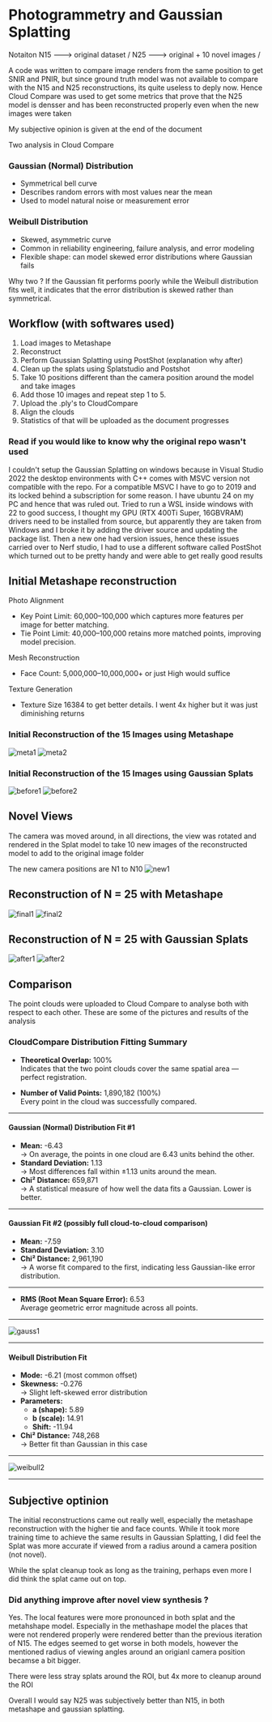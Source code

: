 # Photogrammetry and Gaussian Splatting

Notaiton
N15 ---> original dataset /
N25 ---> original + 10 novel images /

A code was written to compare image renders from the same position to get SNIR and PNIR, but since ground truth model was not available to compare with the N15 and N25 reconstructions, its quite useless to deply now. Hence Cloud Compare was used to get some metrics that prove
that the N25 model is densser and has been reconstructed properly even when the new images were taken 

My subjective opinion is given at the end of the document

Two analysis in Cloud Compare

### Gaussian (Normal) Distribution
- Symmetrical bell curve
- Describes random errors with most values near the mean
- Used to model natural noise or measurement error

### Weibull Distribution
- Skewed, asymmetric curve
- Common in reliability engineering, failure analysis, and error modeling
- Flexible shape: can model skewed error distributions where Gaussian fails

Why two ? If the Gaussian fit performs poorly while the Weibull distribution fits well, it indicates that the error distribution is skewed rather than symmetrical.

## Workflow (with softwares used)

1. Load images to Metashape
2. Reconstruct
3. Perform Gaussian Splatting using PostShot (explanation why after)
4. Clean up the splats using Splatstudio and Postshot
5. Take 10 positions different than the camera position around the model and take images
6. Add those 10 images and repeat step 1 to 5.
7. Upload the .ply's to CloudCompare
8. Align the clouds
9. Statistics of that will be uploaded as the document progresses

### Read if you would like to know why the original repo wasn't used
I couldn't setup the Gaussian Splatting on windows because in Visual Studio 2022 the desktop environments with C++ comes with MSVC version not compatible with the repo. For a compatible MSVC I have to go to 2019 and its locked behind a subscription for some reason.
I have ubuntu 24 on my PC and hence that was ruled out. Tried to run a WSL inside windows with 22 to good success, I thought my GPU (RTX 400Ti Super, 16GBVRAM) drivers need to be installed from source, but apparently they are taken from Windows and I broke it by adding the
driver source and updating the package list. Then a new one had version issues, hence these issues carried over to Nerf studio, I had to use a different software called PostShot which turned out to be pretty handy and were able to get really good results


## Initial Metashape reconstruction 

Photo Alignment
- Key Point Limit: 60,000–100,000 which captures more features per image for better matching.
- Tie Point Limit: 40,000–100,000 retains more matched points, improving model precision.

Mesh Reconstruction
- Face Count: 5,000,000–10,000,000+ or just High would suffice

Texture Generation
- Texture Size 16384 to get better details. I went 4x higher but it was just diminishing returns

### Initial Reconstruction of the 15 Images using Metashape

![meta1](https://github.com/user-attachments/assets/f9586926-465d-4e7d-bd30-5231c2648b7c)
![meta2](https://github.com/user-attachments/assets/4289269d-c847-4c21-8da7-b8c0fae9538e)

### Initial Reconstruction of the 15 Images using Gaussian Splats

![before1](https://github.com/user-attachments/assets/9384c58a-7830-4750-ae8e-7ae6b63a647a)
![before2](https://github.com/user-attachments/assets/1286bb82-c7a3-4c49-bd82-2f148607b560)


## Novel Views
The camera was moved around, in all directions, the view was rotated and rendered in the Splat model to take 10 new images of the reconstructed model to add to the original image folder

The new camera positions are N1 to N10
![new1](https://github.com/user-attachments/assets/d49a8551-d354-48fe-b0ce-5b12c74a27e1)

## Reconstruction of N = 25 with Metashape

![final1](https://github.com/user-attachments/assets/d026c1f2-73a4-4a12-8f0b-0e78cc698adc)
![final2](https://github.com/user-attachments/assets/071c2367-c876-40b3-844d-74c829319a81)

## Reconstruction of N = 25 with Gaussian Splats
![after1](https://github.com/user-attachments/assets/aa61baeb-d075-4a92-b47f-353f35a03a41)
![after2](https://github.com/user-attachments/assets/0b04f366-2c79-4534-ae71-37288b97932f)


## Comparison 
The point clouds were uploaded to Cloud Compare to analyse both with respect to each other. These are some of the pictures and results of the analysis

### CloudCompare Distribution Fitting Summary

- **Theoretical Overlap:** 100%  
  Indicates that the two point clouds cover the same spatial area — perfect registration.

-  **Number of Valid Points:** 1,890,182 (100%)  
  Every point in the cloud was successfully compared.

---

#### Gaussian (Normal) Distribution Fit #1
- **Mean:** -6.43  
  → On average, the points in one cloud are 6.43 units behind the other.
- **Standard Deviation:** 1.13  
  → Most differences fall within ±1.13 units around the mean.
- **Chi² Distance:** 659,871  
  → A statistical measure of how well the data fits a Gaussian. Lower is better.

---

#### Gaussian Fit #2 (possibly full cloud-to-cloud comparison)
- **Mean:** -7.59  
- **Standard Deviation:** 3.10  
- **Chi² Distance:** 2,961,190  
  → A worse fit compared to the first, indicating less Gaussian-like error distribution.

---

- **RMS (Root Mean Square Error):** 6.53  
  Average geometric error magnitude across all points.

---


![gauss1](https://github.com/user-attachments/assets/ff548b4c-03ba-409c-b397-12cf86c0400c)


---
#### Weibull Distribution Fit
- **Mode:** -6.21 (most common offset)
- **Skewness:** -0.276  
  → Slight left-skewed error distribution
- **Parameters:**
  - **a (shape):** 5.89
  - **b (scale):** 14.91
  - **Shift:** -11.94
- **Chi² Distance:** 748,268  
  → Better fit than Gaussian in this case
---

![weibull2](https://github.com/user-attachments/assets/f87270d2-52dd-4d6d-8acd-6dbe7b9b94fb)

---



## Subjective optinion

The initial reconstructions came out really well, especially the metashape reconstruction with the higher tie and face counts. While it took more training time to achieve the same results in Gaussian Splatting, I did feel the Splat was more accurate if viewed from a radius around a camera position (not novel). 

While the splat cleanup took as long as the training, perhaps even more I did think the splat came out on top. 

### Did anything improve after novel view synthesis ?

Yes. The local features were more pronounced in both splat and the metahshape model. Especially in the methashape model the places that were not rendered properly were rendered better than the previous iteration of N15. The edges seemed to get worse in both models, however the mentioned radius of viewing angles around an origianl camera position
becamse a bit bigger.

There were less stray splats around the ROI, but 4x more to cleanup around the ROI

Overall I would say N25 was subjectively better than N15, in both metashape and gaussian splatting.








